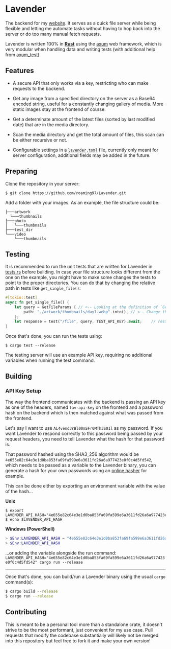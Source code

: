 # Lavender

The backend for my [website](https://roaming97.com/). It serves as a quick file server while being flexible and letting me automate tasks without having to hop back into the server or do too many manual fetch requests.

Lavender is written 100% in **[Rust](https://www.rust-lang.org/)** using the [axum](https://github.com/tokio-rs/axum) web framework, which is very modular when handling data and writing tests (with additional help from [axum_test](https://github.com/JosephLenton/axum-test)).

## Features
* A secure API that only works via a key, restricting who can make requests to the backend.

* Get any image from a specified directory on the server as a Base64 encoded string, useful for a constantly changing gallery of media. More static images stay at the frontend of course.

* Get a determinate amount of the latest files (sorted by last modified date) that are in the media directory.

* Scan the media directory and get the total amount of files, this scan can be either recursive or not.

* Configurable settings in a [`lavender.toml`](./lavender.toml) file, currently only meant for server configuration, additional fields may be added in the future.

## Preparing

Clone the repository in your server:

```shell
$ git clone https://github.com/roaming97/Lavender.git
```

Add a folder with your images. As an example, the file structure could be:
```
├───artwork
  └───thumbnails
├───photo
│   └───thumbnails
├───test_dir
└───video
    └───thumbnails
```

## Testing

It is recommended to run the unit tests that are written for Lavender in [tests.rs](./src/tests.rs) before building. In case your file structure looks different from the one on the example, you might have to make some changes the tests to point to the proper directories. You can do that by changing the relative path in tests like `get_single_file()`:

```rs
#[tokio::test]
async fn get_single_file() {
    let query = GetFileParams { // <-- Looking at the definition of `GetFileParams` may help. 
        path: "./artwork/thumbnails/day1.webp".into(), // <-- Change this to your desired path.
    };
    let response = test("/file", query, TEST_API_KEY).await;    // rest of test code
}
```

Once that's done, you can run the tests using:
```shell
$ cargo test --release
```

The testing server will use an example API key, requiring no additional variables when running the test command.

## Building

### API Key Setup

The way the frontend communicates with the backend is passing an API key as one of the headers, named `lav-api-key` on the frontend and a password hash on the backend which is then matched against what was passed from the frontend.

Let's say I want to use `AL4vend3rBl00mSFr0MTh3S01l` as my password. If you want Lavender to respond correctly to this password being passed by your request headers, you need to tell Lavender what the hash for that password is.

That password hashed using the SHA3_256 algorithm would be `4e655e82c64e3e1d0ba853fa69fa599e6a3611fd26a6a977423e0f0c4d5fd542`, which needs to be passed as a variable to the Lavender binary, you can generate a hash for your own passwords using an [online hasher](https://emn178.github.io/online-tools/sha3_256.html) for example.

This can be done either by exporting an environment variable with the value of the hash...

**Unix**
```shell
$ export LAVENDER_API_HASH="4e655e82c64e3e1d0ba853fa69fa599e6a3611fd26a6a977423e0f0c4d5fd542"
$ echo $LAVENDER_API_HASH
```

**Windows (PowerShell)**
```powershell
> $Env:LAVENDER_API_HASH = "4e655e82c64e3e1d0ba853fa69fa599e6a3611fd26a6a977423e0f0c4d5fd542"
> $Env:LAVENDER_API_HASH
```

...or adding the variable alongside the run command: `LAVENDER_API_HASH="4e655e82c64e3e1d0ba853fa69fa599e6a3611fd26a6a977423e0f0c4d5fd542" cargo run --release`

---

Once that's done, you can build/run a Lavender binary using the usual `cargo` command(s):
```bash
$ cargo build --release
$ cargo run --release
```

## Contributing

This is meant to be a personal tool more than a standalone crate, it doesn't strive to be the most performant, just convenient for my use case. Pull requests that modify the codebase substantially will likely not be merged into this repository but feel free to fork it and make your own version!